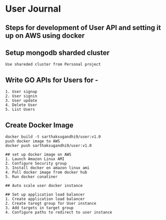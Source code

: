 # User Journal

## Steps for development of User API and setting it up on AWS using docker

## Setup mongodb sharded cluster
```
Use shareded cluster from Personal project
```

## Write GO APIs for Users for - 
```
1. User signup
2. User signin
3. User update
4. Delete User
5. List Users
```

## Create Docker Image
```
docker build -t sarthaksugandhi9/user:v1.0
push docker image to AWS
docker push sarthaksugandhi9/user:v1.0

## set up docker image on AWS
1. Launch Amazon Linux AMI
2. Configure Security group
3. Install docker on amazon linux ami
4. Pull docker image from docker hub
5. Run docker conatiner

## Auto scale user docker instance

## Set up application load balancer
1. Create application load balancer
2. Create taregt group for User instance
3. Add targets in target group
4. Configure paths to redirect to user instance
